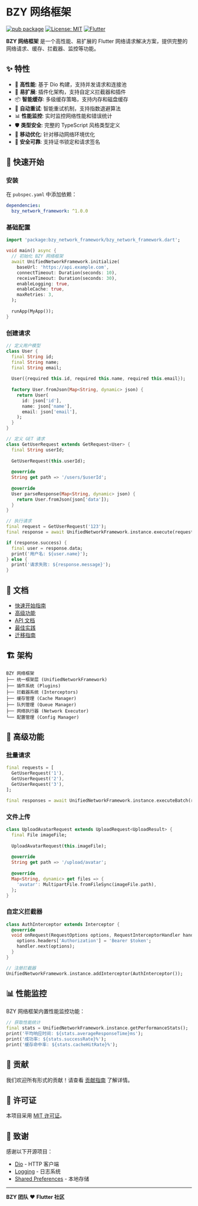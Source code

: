 # BZY 网络框架

[![pub package](https://img.shields.io/pub/v/bzy_network_framework.svg)](https://pub.dev/packages/bzy_network_framework)
[![License: MIT](https://img.shields.io/badge/License-MIT-yellow.svg)](https://opensource.org/licenses/MIT)
[![Flutter](https://img.shields.io/badge/Flutter-3.0+-blue.svg)](https://flutter.dev/)

**BZY 网络框架** 是一个高性能、易扩展的 Flutter 网络请求解决方案，提供完整的网络请求、缓存、拦截器、监控等功能。

## ✨ 特性

- 🚀 **高性能**: 基于 Dio 构建，支持并发请求和连接池
- 🔧 **易扩展**: 插件化架构，支持自定义拦截器和插件
- 📦 **智能缓存**: 多级缓存策略，支持内存和磁盘缓存
- 🔄 **自动重试**: 智能重试机制，支持指数退避算法
- 📊 **性能监控**: 实时监控网络性能和错误统计
- 🛡️ **类型安全**: 完整的 TypeScript 风格类型定义
- 📱 **移动优化**: 针对移动网络环境优化
- 🔐 **安全可靠**: 支持证书锁定和请求签名

## 🚀 快速开始

### 安装

在 `pubspec.yaml` 中添加依赖：

```yaml
dependencies:
  bzy_network_framework: ^1.0.0
```

### 基础配置

```dart
import 'package:bzy_network_framework/bzy_network_framework.dart';

void main() async {
  // 初始化 BZY 网络框架
  await UnifiedNetworkFramework.initialize(
    baseUrl: 'https://api.example.com',
    connectTimeout: Duration(seconds: 10),
    receiveTimeout: Duration(seconds: 30),
    enableLogging: true,
    enableCache: true,
    maxRetries: 3,
  );
  
  runApp(MyApp());
}
```

### 创建请求

```dart
// 定义用户模型
class User {
  final String id;
  final String name;
  final String email;
  
  User({required this.id, required this.name, required this.email});
  
  factory User.fromJson(Map<String, dynamic> json) {
    return User(
      id: json['id'],
      name: json['name'],
      email: json['email'],
    );
  }
}

// 定义 GET 请求
class GetUserRequest extends GetRequest<User> {
  final String userId;
  
  GetUserRequest(this.userId);
  
  @override
  String get path => '/users/$userId';
  
  @override
  User parseResponse(Map<String, dynamic> json) {
    return User.fromJson(json['data']);
  }
}

// 执行请求
final request = GetUserRequest('123');
final response = await UnifiedNetworkFramework.instance.execute(request);

if (response.success) {
  final user = response.data;
  print('用户名: ${user.name}');
} else {
  print('请求失败: ${response.message}');
}
```

## 📖 文档

- [快速开始指南](doc/docs/QUICK_START_GUIDE.md)
- [高级功能](doc/docs/ADVANCED_FEATURES.md)
- [API 文档](doc/docs/API_REFERENCE.md)
- [最佳实践](doc/ocs/BEST_PRACTICES.md)
- [迁移指南](doc/docs/MIGRATION_GUIDE.md)

## 🏗️ 架构

```
BZY 网络框架
├── 统一框架层 (UnifiedNetworkFramework)
├── 插件系统 (Plugins)
├── 拦截器系统 (Interceptors)
├── 缓存管理 (Cache Manager)
├── 队列管理 (Queue Manager)
├── 网络执行器 (Network Executor)
└── 配置管理 (Config Manager)
```

## 🔧 高级功能

### 批量请求

```dart
final requests = [
  GetUserRequest('1'),
  GetUserRequest('2'),
  GetUserRequest('3'),
];

final responses = await UnifiedNetworkFramework.instance.executeBatch(requests);
```

### 文件上传

```dart
class UploadAvatarRequest extends UploadRequest<UploadResult> {
  final File imageFile;
  
  UploadAvatarRequest(this.imageFile);
  
  @override
  String get path => '/upload/avatar';
  
  @override
  Map<String, dynamic> get files => {
    'avatar': MultipartFile.fromFileSync(imageFile.path),
  };
}
```

### 自定义拦截器

```dart
class AuthInterceptor extends Interceptor {
  @override
  void onRequest(RequestOptions options, RequestInterceptorHandler handler) {
    options.headers['Authorization'] = 'Bearer $token';
    handler.next(options);
  }
}

// 注册拦截器
UnifiedNetworkFramework.instance.addInterceptor(AuthInterceptor());
```

## 📊 性能监控

BZY 网络框架内置性能监控功能：

```dart
// 获取性能统计
final stats = UnifiedNetworkFramework.instance.getPerformanceStats();
print('平均响应时间: ${stats.averageResponseTime}ms');
print('成功率: ${stats.successRate}%');
print('缓存命中率: ${stats.cacheHitRate}%');
```

## 🤝 贡献

我们欢迎所有形式的贡献！请查看 [贡献指南](CONTRIBUTING.md) 了解详情。

## 📄 许可证

本项目采用 [MIT 许可证](LICENSE)。

## 🙏 致谢

感谢以下开源项目：

- [Dio](https://pub.dev/packages/dio) - HTTP 客户端
- [Logging](https://pub.dev/packages/logging) - 日志系统
- [Shared Preferences](https://pub.dev/packages/shared_preferences) - 本地存储

---

**BZY 团队** ❤️ **Flutter 社区**